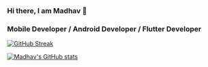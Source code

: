 ### Hi there, I am Madhav 👋

### Mobile Developer / Android Developer / Flutter Developer


[![GitHub Streak](https://streak-stats.demolab.com/?user=madhavth)](https://git.io/streak-stats)

[![Madhav's GitHub stats](https://github-readme-stats.vercel.app/api?username=madhavth)](https://github.com/anuraghazra/github-readme-stats)

<!--
**madhavth/madhavth** is a ✨ _special_ ✨ repository because its `README.md` (this file) appears on your GitHub profile.

Here are some ideas to get you started:

- 🔭 I’m currently working on ...
- 🌱 I’m currently learning ...
- 👯 I’m looking to collaborate on ...
- 🤔 I’m looking for help with ...
- 💬 Ask me about ...
- 📫 How to reach me: ...
- 😄 Pronouns: ...
- ⚡ Fun fact: ...
-->
